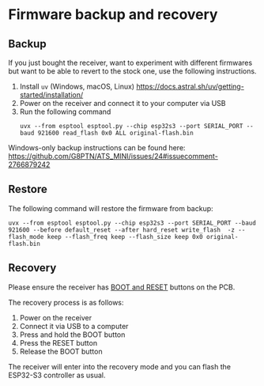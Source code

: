 # Firmware backup and recovery

## Backup

If you just bought the receiver, want to experiment with different firmwares but want to be able to revert to the stock one, use the following instructions.

1. Install `uv` (Windows, macOS, Linux) <https://docs.astral.sh/uv/getting-started/installation/>
2. Power on the receiver and connect it to your computer via USB
3. Run the following command
   ```
   uvx --from esptool esptool.py --chip esp32s3 --port SERIAL_PORT --baud 921600 read_flash 0x0 ALL original-flash.bin
   ```

Windows-only backup instructions can be found here: <https://github.com/G8PTN/ATS_MINI/issues/24#issuecomment-2766879242>

## Restore

The following command will restore the firmware from backup:

```shell
uvx --from esptool esptool.py --chip esp32s3 --port SERIAL_PORT --baud 921600 --before default_reset --after hard_reset write_flash  -z --flash_mode keep --flash_freq keep --flash_size keep 0x0 original-flash.bin
```

## Recovery

Please ensure the receiver has [BOOT and RESET](mods.md#boot-and-reset-buttons) buttons on the PCB.

The recovery process is as follows:

1. Power on the receiver
2. Connect it via USB to a computer
3. Press and hold the BOOT button
4. Press the RESET button
5. Release the BOOT button

The receiver will enter into the recovery mode and you can flash the ESP32-S3 controller as usual.
